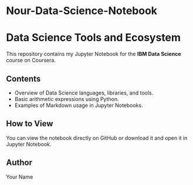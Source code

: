 # Nour-Data-Science-Notebook
# Data Science Tools and Ecosystem

This repository contains my Jupyter Notebook for the **IBM Data Science** course on Coursera.

## Contents
- Overview of Data Science languages, libraries, and tools.
- Basic arithmetic expressions using Python.
- Examples of Markdown usage in Jupyter Notebooks.

## How to View
You can view the notebook directly on GitHub or download it and open it in Jupyter Notebook.

## Author
Your Name
